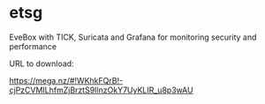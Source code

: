 # etsg
EveBox with TICK, Suricata and Grafana for monitoring security and performance

URL to download: 

https://mega.nz/#!WKhkFQrB!-cjPzCVMILhfmZjBrztS9IlnzOkY7UyKLIR_u8p3wAU
